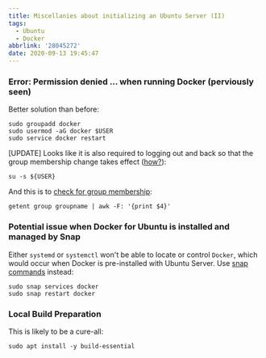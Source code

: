 ```yaml
---
title: Miscellanies about initializing an Ubuntu Server (II)
tags:
  - Ubuntu
  - Docker
abbrlink: '28045272'
date: 2020-09-13 19:45:47
---
```


### Error: Permission denied ... when running Docker (perviously seen)

Better solution than before:
```
sudo groupadd docker
sudo usermod -aG docker $USER
sudo service docker restart
```

\[UPDATE\]
Looks like it is also required to logging out and back so that the group membership change takes effect ([how?](https://www.digitalocean.com/community/questions/how-to-fix-docker-got-permission-denied-while-trying-to-connect-to-the-docker-daemon-socket)):

```
su -s ${USER}
```

And this is to [check for group membership](https://askubuntu.com/questions/136788/how-do-i-list-the-members-of-a-group):
```
getent group groupname | awk -F: '{print $4}'
```

### Potential issue when Docker for Ubuntu is installed and managed by Snap

Either `systemd` or `systemctl` won't be able to locate or control `Docker`, which would occur when Docker is pre-installed with Ubuntu Server. Use [snap commands](https://codeburst.io/how-to-install-and-use-snap-on-ubuntu-18-04-9fcb6e3b34f9) instead:
```
sudo snap services docker
sudo snap restart docker
```

### Local Build Preparation
This is likely to be a cure-all:
```
sudo apt install -y build-essential
```